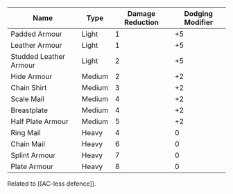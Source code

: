 
| Name                   | Type   | Damage Reduction | Dodging Modifier |
| ---------------------- | ------ | ---------------- | ---------------- |
| Padded Armour          | Light  | 1                | +5               |
| Leather Armour         | Light  | 1                | +5               |
| Studded Leather Armour | Light  | 2                | +5               |
| Hide Armour            | Medium | 2                | +2               |
| Chain Shirt            | Medium | 3                | +2               |
| Scale Mail             | Medium | 4                | +2               |
| Breastplate            | Medium | 4                | +2               |
| Half Plate Armour      | Medium | 5                | +2               |
| Ring Mail              | Heavy  | 4                | 0                |
| Chain Mail             | Heavy  | 6                | 0                |
| Splint Armour          | Heavy  | 7                | 0                |
| Plate Armour           | Heavy  | 8                | 0                |

Related to [[AC-less defence]].